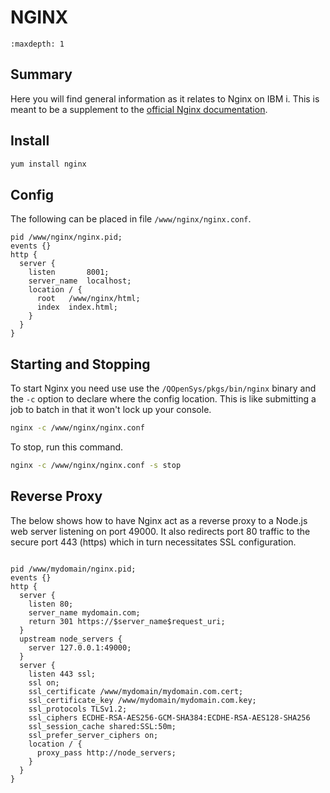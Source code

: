 # NGINX

```{toctree}
:maxdepth: 1
```

## Summary

Here you will find general information as it relates to Nginx on IBM i.  This is
meant to be a supplement to the [official Nginx documentation](https://docs.nginx.com).

## Install

```bash
yum install nginx
```

## Config

The following can be placed in file `/www/nginx/nginx.conf`.

```nginx
pid /www/nginx/nginx.pid;
events {}
http {
  server {
    listen       8001;
    server_name  localhost;
    location / {
      root   /www/nginx/html;
      index  index.html;
    }
  }
}
```

## Starting and Stopping

To start Nginx you need use use the `/QOpenSys/pkgs/bin/nginx` binary and the
`-c` option to declare where the config location.  This is like submitting a job
to batch in that it won't lock up your console.

```bash
nginx -c /www/nginx/nginx.conf
```

To stop, run this command.

```bash
nginx -c /www/nginx/nginx.conf -s stop
```

## Reverse Proxy

The below shows how to have Nginx act as a reverse proxy to a Node.js web server
listening on port 49000.  It also redirects port 80 traffic to the secure port
443 (https) which in turn necessitates SSL configuration.

```nginx

pid /www/mydomain/nginx.pid;
events {}
http {
  server {
    listen 80;
    server_name mydomain.com;
    return 301 https://$server_name$request_uri;
  }
  upstream node_servers {
    server 127.0.0.1:49000;  
  }
  server {
    listen 443 ssl;
    ssl on;
    ssl_certificate /www/mydomain/mydomain.com.cert;
    ssl_certificate_key /www/mydomain/mydomain.com.key;
    ssl_protocols TLSv1.2;
    ssl_ciphers ECDHE-RSA-AES256-GCM-SHA384:ECDHE-RSA-AES128-SHA256
    ssl_session_cache shared:SSL:50m;
    ssl_prefer_server_ciphers on;
    location / {
      proxy_pass http://node_servers;
    }
  }
}
```
